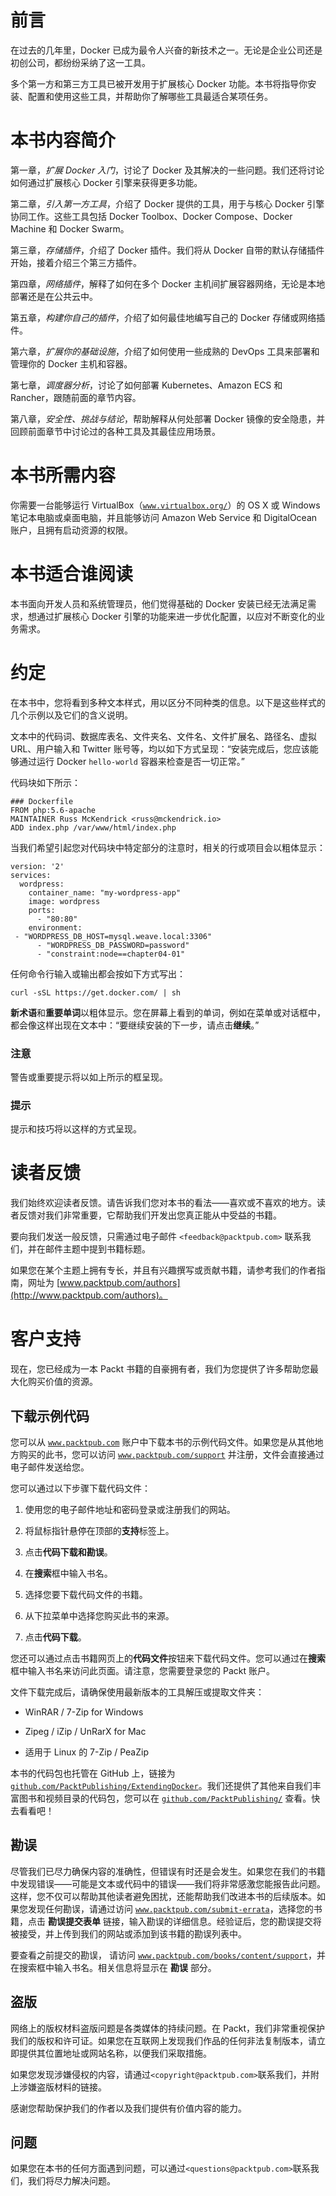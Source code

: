# 前言

在过去的几年里，Docker 已成为最令人兴奋的新技术之一。无论是企业公司还是初创公司，都纷纷采纳了这一工具。

多个第一方和第三方工具已被开发用于扩展核心 Docker 功能。本书将指导你安装、配置和使用这些工具，并帮助你了解哪些工具最适合某项任务。

# 本书内容简介

第一章，*扩展 Docker 入门*，讨论了 Docker 及其解决的一些问题。我们还将讨论如何通过扩展核心 Docker 引擎来获得更多功能。

第二章，*引入第一方工具*，介绍了 Docker 提供的工具，用于与核心 Docker 引擎协同工作。这些工具包括 Docker Toolbox、Docker Compose、Docker Machine 和 Docker Swarm。

第三章，*存储插件*，介绍了 Docker 插件。我们将从 Docker 自带的默认存储插件开始，接着介绍三个第三方插件。

第四章，*网络插件*，解释了如何在多个 Docker 主机间扩展容器网络，无论是本地部署还是在公共云中。

第五章，*构建你自己的插件*，介绍了如何最佳地编写自己的 Docker 存储或网络插件。

第六章，*扩展你的基础设施*，介绍了如何使用一些成熟的 DevOps 工具来部署和管理你的 Docker 主机和容器。

第七章，*调度器分析*，讨论了如何部署 Kubernetes、Amazon ECS 和 Rancher，跟随前面的章节内容。

第八章，*安全性、挑战与结论*，帮助解释从何处部署 Docker 镜像的安全隐患，并回顾前面章节中讨论过的各种工具及其最佳应用场景。

# 本书所需内容

你需要一台能够运行 VirtualBox（[`www.virtualbox.org/`](https://www.virtualbox.org/)）的 OS X 或 Windows 笔记本电脑或桌面电脑，并且能够访问 Amazon Web Service 和 DigitalOcean 账户，且拥有启动资源的权限。

# 本书适合谁阅读

本书面向开发人员和系统管理员，他们觉得基础的 Docker 安装已经无法满足需求，想通过扩展核心 Docker 引擎的功能来进一步优化配置，以应对不断变化的业务需求。

# 约定

在本书中，您将看到多种文本样式，用以区分不同种类的信息。以下是这些样式的几个示例以及它们的含义说明。

文本中的代码词、数据库表名、文件夹名、文件名、文件扩展名、路径名、虚拟 URL、用户输入和 Twitter 账号等，均以如下方式呈现：“安装完成后，您应该能够通过运行 Docker `hello-world` 容器来检查是否一切正常。”

代码块如下所示：

```
### Dockerfile
FROM php:5.6-apache
MAINTAINER Russ McKendrick <russ@mckendrick.io>
ADD index.php /var/www/html/index.php
```

当我们希望引起您对代码块中特定部分的注意时，相关的行或项目会以粗体显示：

```
version: '2'
services:
  wordpress:
    container_name: "my-wordpress-app"
    image: wordpress
    ports:
      - "80:80"
    environment:
 - "WORDPRESS_DB_HOST=mysql.weave.local:3306"
      - "WORDPRESS_DB_PASSWORD=password"
      - "constraint:node==chapter04-01"
```

任何命令行输入或输出都会按如下方式写出：

```
curl -sSL https://get.docker.com/ | sh

```

**新术语**和**重要单词**以粗体显示。您在屏幕上看到的单词，例如在菜单或对话框中，都会像这样出现在文本中：“要继续安装的下一步，请点击**继续**。”

### 注意

警告或重要提示将以如上所示的框呈现。

### 提示

提示和技巧将以这样的方式呈现。

# 读者反馈

我们始终欢迎读者反馈。请告诉我们您对本书的看法——喜欢或不喜欢的地方。读者反馈对我们非常重要，它帮助我们开发出您真正能从中受益的书籍。

要向我们发送一般反馈，只需通过电子邮件 `<feedback@packtpub.com>` 联系我们，并在邮件主题中提到书籍标题。

如果您在某个主题上拥有专长，并且有兴趣撰写或贡献书籍，请参考我们的作者指南，网址为 [www.packtpub.com/authors](http://www.packtpub.com/authors)。

# 客户支持

现在，您已经成为一本 Packt 书籍的自豪拥有者，我们为您提供了许多帮助您最大化购买价值的资源。

## 下载示例代码

您可以从 [`www.packtpub.com`](http://www.packtpub.com) 账户中下载本书的示例代码文件。如果您是从其他地方购买的此书，您可以访问 [`www.packtpub.com/support`](http://www.packtpub.com/support) 并注册，文件会直接通过电子邮件发送给您。

您可以通过以下步骤下载代码文件：

1.  使用您的电子邮件地址和密码登录或注册我们的网站。

1.  将鼠标指针悬停在顶部的**支持**标签上。

1.  点击**代码下载和勘误**。

1.  在**搜索**框中输入书名。

1.  选择您要下载代码文件的书籍。

1.  从下拉菜单中选择您购买此书的来源。

1.  点击**代码下载**。

您还可以通过点击书籍网页上的**代码文件**按钮来下载代码文件。您可以通过在**搜索**框中输入书名来访问此页面。请注意，您需要登录您的 Packt 账户。

文件下载完成后，请确保使用最新版本的工具解压或提取文件夹：

+   WinRAR / 7-Zip for Windows

+   Zipeg / iZip / UnRarX for Mac

+   适用于 Linux 的 7-Zip / PeaZip

本书的代码包也托管在 GitHub 上，链接为 [`github.com/PacktPublishing/ExtendingDocker`](https://github.com/PacktPublishing/ExtendingDocker)。我们还提供了其他来自我们丰富图书和视频目录的代码包，您可以在 [`github.com/PacktPublishing/`](https://github.com/PacktPublishing/) 查看。快去看看吧！

## 勘误

尽管我们已尽力确保内容的准确性，但错误有时还是会发生。如果您在我们的书籍中发现错误——可能是文本或代码中的错误——我们将非常感激您能报告此问题。这样，您不仅可以帮助其他读者避免困扰，还能帮助我们改进本书的后续版本。如果您发现任何勘误，请通过访问 [`www.packtpub.com/submit-errata`](http://www.packtpub.com/submit-errata)，选择您的书籍，点击 **勘误提交表单** 链接，输入勘误的详细信息。经验证后，您的勘误提交将被接受，并上传到我们的网站或添加到该书籍的勘误列表中。

要查看之前提交的勘误， 请访问 [`www.packtpub.com/books/content/support`](https://www.packtpub.com/books/content/support)，并在搜索框中输入书名。相关信息将显示在 **勘误** 部分。

## 盗版

网络上的版权材料盗版问题是各类媒体的持续问题。在 Packt，我们非常重视保护我们的版权和许可证。如果您在互联网上发现我们作品的任何非法复制版本，请立即提供其位置地址或网站名称，以便我们采取措施。

如果您发现涉嫌侵权的内容，请通过`<copyright@packtpub.com>`联系我们，并附上涉嫌盗版材料的链接。

感谢您帮助保护我们的作者以及我们提供有价值内容的能力。

## 问题

如果您在本书的任何方面遇到问题，可以通过`<questions@packtpub.com>`联系我们，我们将尽力解决问题。
